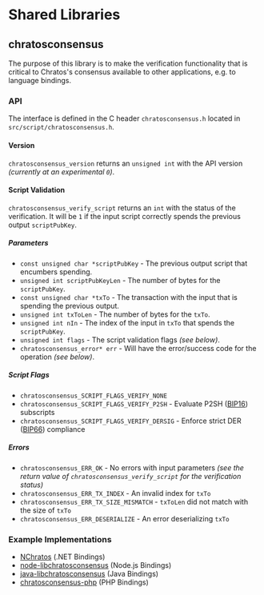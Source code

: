 Shared Libraries
================

## chratosconsensus

The purpose of this library is to make the verification functionality that is critical to Chratos's consensus available to other applications, e.g. to language bindings.

### API

The interface is defined in the C header `chratosconsensus.h` located in  `src/script/chratosconsensus.h`.

#### Version

`chratosconsensus_version` returns an `unsigned int` with the API version *(currently at an experimental `0`)*.

#### Script Validation

`chratosconsensus_verify_script` returns an `int` with the status of the verification. It will be `1` if the input script correctly spends the previous output `scriptPubKey`.

##### Parameters
- `const unsigned char *scriptPubKey` - The previous output script that encumbers spending.
- `unsigned int scriptPubKeyLen` - The number of bytes for the `scriptPubKey`.
- `const unsigned char *txTo` - The transaction with the input that is spending the previous output.
- `unsigned int txToLen` - The number of bytes for the `txTo`.
- `unsigned int nIn` - The index of the input in `txTo` that spends the `scriptPubKey`.
- `unsigned int flags` - The script validation flags *(see below)*.
- `chratosconsensus_error* err` - Will have the error/success code for the operation *(see below)*.

##### Script Flags
- `chratosconsensus_SCRIPT_FLAGS_VERIFY_NONE`
- `chratosconsensus_SCRIPT_FLAGS_VERIFY_P2SH` - Evaluate P2SH ([BIP16](https://github.com/chratos/bips/blob/master/bip-0016.mediawiki)) subscripts
- `chratosconsensus_SCRIPT_FLAGS_VERIFY_DERSIG` - Enforce strict DER ([BIP66](https://github.com/chratos/bips/blob/master/bip-0066.mediawiki)) compliance

##### Errors
- `chratosconsensus_ERR_OK` - No errors with input parameters *(see the return value of `chratosconsensus_verify_script` for the verification status)*
- `chratosconsensus_ERR_TX_INDEX` - An invalid index for `txTo`
- `chratosconsensus_ERR_TX_SIZE_MISMATCH` - `txToLen` did not match with the size of `txTo`
- `chratosconsensus_ERR_DESERIALIZE` - An error deserializing `txTo`

### Example Implementations
- [NChratos](https://github.com/NicolasDorier/NChratos/blob/master/NChratos/Script.cs#L814) (.NET Bindings)
- [node-libchratosconsensus](https://github.com/bitpay/node-libchratosconsensus) (Node.js Bindings)
- [java-libchratosconsensus](https://github.com/dexX7/java-libchratosconsensus) (Java Bindings)
- [chratosconsensus-php](https://github.com/Bit-Wasp/chratosconsensus-php) (PHP Bindings)
